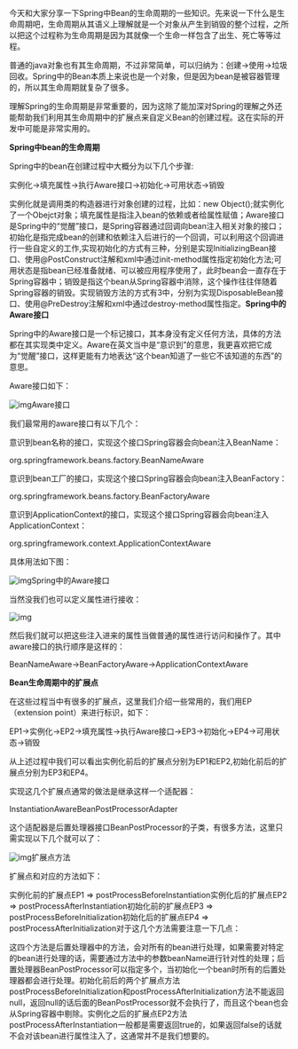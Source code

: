 今天和大家分享一下Spring中Bean的生命周期的一些知识。先来说一下什么是生命周期吧，生命周期从其语义上理解就是一个对象从产生到销毁的整个过程，之所以把这个过程称为生命周期是因为其就像一个生命一样包含了出生、死亡等等过程。

普通的java对象也有其生命周期，不过非常简单，可以归纳为：创建->使用->垃圾回收。Spring中的Bean本质上来说也是一个对象，但是因为bean是被容器管理的，所以其生命周期就复杂了很多。

理解Spring的生命周期是非常重要的，因为这除了能加深对Spring的理解之外还能帮助我们利用其生命周期中的扩展点来自定义Bean的创建过程。这在实际的开发中可能是非常实用的。

**Spring中bean的生命周期**

Spring中的bean在创建过程中大概分为以下几个步骤:

实例化->填充属性->执行Aware接口->初始化->可用状态->销毁

实例化就是调用类的构造器进行对象创建的过程，比如：new Object();就实例化了一个Obejct对象；填充属性是指注入bean的依赖或者给属性赋值；Aware接口是Spring中的“觉醒”接口，是Spring容器通过回调向bean注入相关对象的接口；初始化是指完成bean的创建和依赖注入后进行的一个回调，可以利用这个回调进行一些自定义的工作,实现初始化的方式有三种，分别是实现InitializingBean接口、使用@PostConstruct注解和xml中通过init-method属性指定初始化方法;可用状态是指bean已经准备就绪、可以被应用程序使用了，此时bean会一直存在于Spring容器中；销毁是指这个bean从Spring容器中消除，这个操作往往伴随着Spring容器的销毁。实现销毁方法的方式有3中，分别为实现DisposableBean接口、使用@PreDestroy注解和xml中通过destroy-method属性指定。**Spring中的Aware接口**

Spring中的Aware接口是一个标记接口，其本身没有定义任何方法，具体的方法都在其实现类中定义。Aware在英文当中是“意识到”的意思，我更喜欢把它成为“觉醒”接口，这样更能有力地表达“这个bean知道了一些它不该知道的东西”的意思。

Aware接口如下：

![img](https://pics2.baidu.com/feed/dc54564e9258d10926b6001661d908ba6d814d40.jpeg?token=35a07df74f9f82fd67a4b1eec8f11dfc&s=A2AAF74A1BAC896E40E545030300E0C2)Aware接口

我们最常用的aware接口有以下几个：

意识到bean名称的接口，实现这个接口Spring容器会向bean注入BeanName：

org.springframework.beans.factory.BeanNameAware

意识到bean工厂的接口，实现这个接口Spring容器会向bean注入BeanFactory：

org.springframework.beans.factory.BeanFactoryAware

意识到ApplicationContext的接口，实现这个接口Spring容器会向bean注入ApplicationContext：

org.springframework.context.ApplicationContextAware

具体用法如下图：

![img](https://pics7.baidu.com/feed/3bf33a87e950352a74d22902e3c23ff7b3118b94.jpeg?token=a6845844170c0d47571303f5414606ba&s=A0D217CB8FE4BD601CF981060000E0C3)Spring中的Aware接口

当然没我们也可以定义属性进行接收：

![img](https://pics6.baidu.com/feed/bba1cd11728b4710fb8ad95f734f07f8fd032306.jpeg?token=d505621c20410576031c9d5772489294&s=E0C297451BE495681E51E4070000E0C3)

然后我们就可以把这些注入进来的属性当做普通的属性进行访问和操作了。其中aware接口的执行顺序是这样的：

BeanNameAware->BeanFactoryAware->ApplicationContextAware

**Bean生命周期中的扩展点**

在这些过程当中有很多的扩展点，这里我们介绍一些常用的，我们用EP（extension point）来进行标识，如下：

EP1->实例化->EP2->填充属性->执行Aware接口->EP3->初始化->EP4->可用状态->销毁

从上述过程中我们可以看出实例化前后的扩展点分别为EP1和EP2,初始化前后的扩展点分别为EP3和EP4。

实现这几个扩展点通常的做法是继承这样一个适配器：

InstantiationAwareBeanPostProcessorAdapter

这个适配器是后置处理器接口BeanPostProcessor的子类，有很多方法，这里只需实现以下几个就可以了：

![img](https://pics2.baidu.com/feed/0d338744ebf81a4c8ce3222967aba45c272da681.jpeg?token=1bbf6a1535bfdbd4a928fc9a97037164&s=A0D237CB13ACB56E4C59F4060000E0C3)扩展点方法

扩展点和对应的方法如下：

实例化前的扩展点EP1 => postProcessBeforeInstantiation实例化后的扩展点EP2 => postProcessAfterInstantiation初始化前的扩展点EP3 => postProcessBeforeInitialization初始化后的扩展点EP4 => postProcessAfterInitialization对于这几个方法需要注意一下几点：

这四个方法是后置处理器中的方法，会对所有的bean进行处理，如果需要对特定的bean进行处理的话，需要通过方法中的参数beanName进行针对性的处理；后置处理器BeanPostProcessor可以指定多个，当初始化一个bean时所有的后置处理器都会进行处理。初始化前后的两个扩展点方法postProcessBeforeInitialization和postProcessAfterInitialization方法不能返回null，返回null的话后面的BeanPostProcessor就不会执行了，而且这个bean也会从Spring容器中剔除。实例化之后的扩展点EP2方法postProcessAfterInstantiation一般都是需要返回true的，如果返回false的话就不会对该bean进行属性注入了，这通常并不是我们想要的。